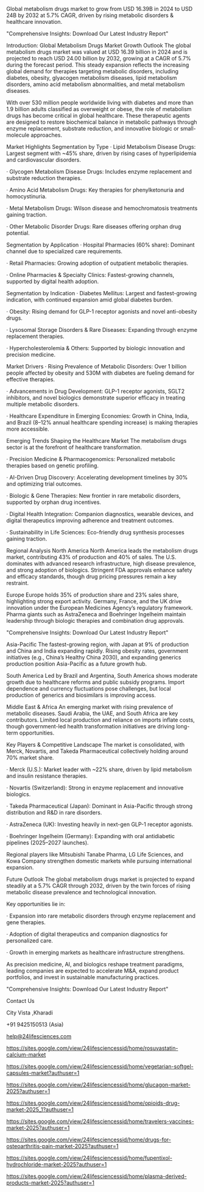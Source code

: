 Global metabolism drugs market to grow from USD 16.39B in 2024 to USD 24B by 2032 at 5.7% CAGR, driven by rising metabolic disorders & healthcare innovation.

"Comprehensive Insights: Download Our Latest Industry Report"

Introduction: Global Metabolism Drugs Market Growth Outlook
The global metabolism drugs market was valued at USD 16.39 billion in 2024 and is projected to reach USD 24.00 billion by 2032, growing at a CAGR of 5.7% during the forecast period. This steady expansion reflects the increasing global demand for therapies targeting metabolic disorders, including diabetes, obesity, glyacogen metabolism diseases, lipid metabolism disorders, amino acid metabolism abnormalities, and metal metabolism diseases.

With over 530 million people worldwide living with diabetes and more than 1.9 billion adults classified as overweight or obese, the role of metabolism drugs has become critical in global healthcare. These therapeutic agents are designed to restore biochemical balance in metabolic pathways through enzyme replacement, substrate reduction, and innovative biologic or small-molecule approaches.

Market Highlights
Segmentation by Type
·         Lipid Metabolism Disease Drugs: Largest segment with ~45% share, driven by rising cases of hyperlipidemia and cardiovascular disorders.

·         Glycogen Metabolism Disease Drugs: Includes enzyme replacement and substrate reduction therapies.

·         Amino Acid Metabolism Drugs: Key therapies for phenylketonuria and homocystinuria.

·         Metal Metabolism Drugs: Wilson disease and hemochromatosis treatments gaining traction.

·         Other Metabolic Disorder Drugs: Rare diseases offering orphan drug potential.

Segmentation by Application
·         Hospital Pharmacies (60% share): Dominant channel due to specialized care requirements.

·         Retail Pharmacies: Growing adoption of outpatient metabolic therapies.

·         Online Pharmacies & Specialty Clinics: Fastest-growing channels, supported by digital health adoption.

Segmentation by Indication
·         Diabetes Mellitus: Largest and fastest-growing indication, with continued expansion amid global diabetes burden.

·         Obesity: Rising demand for GLP-1 receptor agonists and novel anti-obesity drugs.

·         Lysosomal Storage Disorders & Rare Diseases: Expanding through enzyme replacement therapies.

·         Hypercholesterolemia & Others: Supported by biologic innovation and precision medicine.

Market Drivers
·         Rising Prevalence of Metabolic Disorders: Over 1 billion people affected by obesity and 530M with diabetes are fueling demand for effective therapies.

·         Advancements in Drug Development: GLP-1 receptor agonists, SGLT2 inhibitors, and novel biologics demonstrate superior efficacy in treating multiple metabolic disorders.

·         Healthcare Expenditure in Emerging Economies: Growth in China, India, and Brazil (8–12% annual healthcare spending increase) is making therapies more accessible.

Emerging Trends Shaping the Healthcare Market
The metabolism drugs sector is at the forefront of healthcare transformation.

·         Precision Medicine & Pharmacogenomics: Personalized metabolic therapies based on genetic profiling.

·         AI-Driven Drug Discovery: Accelerating development timelines by 30% and optimizing trial outcomes.

·         Biologic & Gene Therapies: New frontier in rare metabolic disorders, supported by orphan drug incentives.

·         Digital Health Integration: Companion diagnostics, wearable devices, and digital therapeutics improving adherence and treatment outcomes.

·         Sustainability in Life Sciences: Eco-friendly drug synthesis processes gaining traction.

Regional Analysis
North America
North America leads the metabolism drugs market, contributing 43% of production and 40% of sales. The U.S. dominates with advanced research infrastructure, high disease prevalence, and strong adoption of biologics. Stringent FDA approvals enhance safety and efficacy standards, though drug pricing pressures remain a key restraint.

Europe
Europe holds 35% of production share and 23% sales share, highlighting strong export activity. Germany, France, and the UK drive innovation under the European Medicines Agency’s regulatory framework. Pharma giants such as AstraZeneca and Boehringer Ingelheim maintain leadership through biologic therapies and combination drug approvals.

"Comprehensive Insights: Download Our Latest Industry Report"

Asia-Pacific
The fastest-growing region, with Japan at 9% of production and China and India expanding rapidly. Rising obesity rates, government initiatives (e.g., China’s Healthy China 2030), and expanding generics production position Asia-Pacific as a future growth hub.

South America
Led by Brazil and Argentina, South America shows moderate growth due to healthcare reforms and public subsidy programs. Import dependence and currency fluctuations pose challenges, but local production of generics and biosimilars is improving access.

Middle East & Africa
An emerging market with rising prevalence of metabolic diseases. Saudi Arabia, the UAE, and South Africa are key contributors. Limited local production and reliance on imports inflate costs, though government-led health transformation initiatives are driving long-term opportunities.

Key Players & Competitive Landscape
The market is consolidated, with Merck, Novartis, and Takeda Pharmaceutical collectively holding around 70% market share.

·         Merck (U.S.): Market leader with ~22% share, driven by lipid metabolism and insulin resistance therapies.

·         Novartis (Switzerland): Strong in enzyme replacement and innovative biologics.

·         Takeda Pharmaceutical (Japan): Dominant in Asia-Pacific through strong distribution and R&D in rare disorders.

·         AstraZeneca (UK): Investing heavily in next-gen GLP-1 receptor agonists.

·         Boehringer Ingelheim (Germany): Expanding with oral antidiabetic pipelines (2025–2027 launches).

Regional players like Mitsubishi Tanabe Pharma, LG Life Sciences, and Kowa Company strengthen domestic markets while pursuing international expansion.

Future Outlook
The global metabolism drugs market is projected to expand steadily at a 5.7% CAGR through 2032, driven by the twin forces of rising metabolic disease prevalence and technological innovation.

Key opportunities lie in:

·         Expansion into rare metabolic disorders through enzyme replacement and gene therapies.

·         Adoption of digital therapeutics and companion diagnostics for personalized care.

·         Growth in emerging markets as healthcare infrastructure strengthens.

As precision medicine, AI, and biologics reshape treatment paradigms, leading companies are expected to accelerate M&A, expand product portfolios, and invest in sustainable manufacturing practices.

"Comprehensive Insights: Download Our Latest Industry Report"

Contact Us

City Vista ,Kharadi

+91 9425150513 (Asia)

help@24lifesciences.com

 https://sites.google.com/view/24lifesciencessid/home/rosuvastatin-calcium-market

https://sites.google.com/view/24lifesciencessid/home/vegetarian-softgel-capsules-market?authuser=1

https://sites.google.com/view/24lifesciencessid/home/glucagon-market-2025?authuser=1

https://sites.google.com/view/24lifesciencessid/home/opioids-drug-market-2025_1?authuser=1

https://sites.google.com/view/24lifesciencessid/home/travelers-vaccines-market-2025?authuser=1

https://sites.google.com/view/24lifesciencessid/home/drugs-for-osteoarthritis-pain-market-2025?authuser=1

https://sites.google.com/view/24lifesciencessid/home/fupentixol-hydrochloride-market-2025?authuser=1

https://sites.google.com/view/24lifesciencessid/home/plasma-derived-products-market-2025?authuser=1
